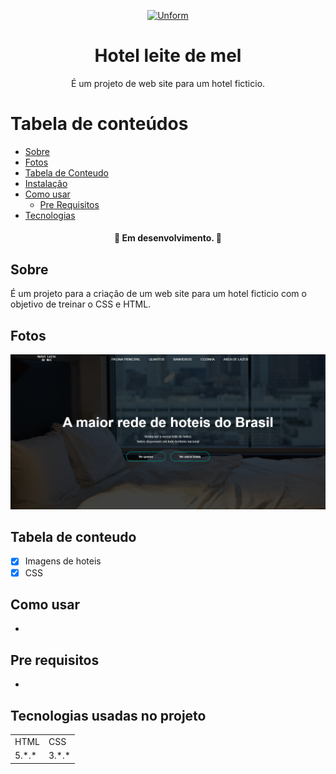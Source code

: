 <p align="center">
  <a href="https://unform.dev">
    <img src="img/Logo.png" height="150" width="175" alt="Unform" />
  </a>
</p>
<h1 align="center">Hotel leite de mel</h1> 

<p align="center">É um projeto de web site para um hotel ficticio.</p>

Tabela de conteúdos
=================
<!--ts-->
   * [Sobre](#Sobre)
   * [Fotos](#Fotos)
   * [Tabela de Conteudo](#tabela-de-conteudo)
   * [Instalação](#instalacao)
   * [Como usar](#como-usar)
      * [Pre Requisitos](#pre-requisitos)
   * [Tecnologias](#tecnologias)
<!--te-->

<h4 align="center"> 
	🚧  Em desenvolvimento.  🚧
</h4>

## Sobre

 É um projeto para a criação de um web site para um hotel ficticio com o objetivo de treinar o CSS e HTML.

## Fotos

<img src="assets/img/resultado.png"  alt="Unform" />

## Tabela de conteudo

- [x] Imagens de hoteis
- [x] CSS

## Como usar

  -

## Pre requisitos

-

## Tecnologias usadas no projeto

 <table>
    <tr>
    <td>HTML</td>
    <td>CSS</td>
    </tr>
    <tr>
    <td>5.*.*</td>
    <td>3.*.*</td>
    </tr>
</table>